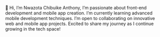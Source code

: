 👋 Hi, I’m Nwazota Chibuike Anthony,
I’m passionate about front-end development and mobile app creation.
I’m currently learning advanced mobile development techniques.
I’m open to collaborating on innovative web and mobile app projects.
Excited to share my journey as I continue growing in the tech space!


<!---
Oracle00999/Oracle00999 is a ✨ special ✨ repository because its `README.md` (this file) appears on your GitHub profile.
You can click the Preview link to take a look at your changes.
--->
